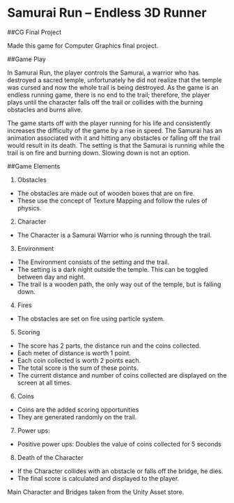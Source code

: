 # Samurai Run – Endless 3D Runner
##CG Final Project

Made this game for Computer Graphics final project. 

##Game Play

In Samurai Run, the player controls the Samurai, a warrior who has destroyed a sacred temple, unfortunately he did not realize that the temple was cursed and now the whole trail is being destroyed. As the game is an endless running game, there is no end to the trail; therefore, the player plays until the character falls off the trail or collides with the burning obstacles and burns alive.

The game starts off with the player running for his life and consistently increases the difficulty of the game by a rise in speed. The Samurai has an animation associated with it and hitting any obstacles or falling off the trail would result in its death. The setting is that the Samurai is running while the trail is on fire and burning down. Slowing down is not an option.

##Game Elements

1. Obstacles
  - The obstacles are made out of wooden boxes that are on fire.
  - These use the concept of Texture Mapping and follow the rules of physics.
2. Character
  - The Character is a Samurai Warrior who is running through the trail.
3. Environment
  - The Environment consists of the setting and the trail.
  - The setting is a dark night outside the temple. This can be toggled between day and night.
  - The trail is a wooden path, the only way out of the temple, but is falling down.
4. Fires
  - The obstacles are set on fire using particle system.
5. Scoring
  - The score has 2 parts, the distance run and the coins collected.
  - Each meter of distance is worth 1 point.
  - Each coin collected is worth 2 points each.
  - The total score is the sum of these points.
  - The current distance and number of coins collected are displayed on the screen at all times.
6. Coins
  - Coins are the added scoring opportunities
  - They are generated randomly on the trail.
7. Power ups:
  - Positive power ups: Doubles the value of coins collected for 5 seconds
8. Death of the Character
  - If the Character collides with an obstacle or falls off the bridge, he dies.
  - The final score is calculated and displayed to the player.

Main Character and Bridges taken from the Unity Asset store.
